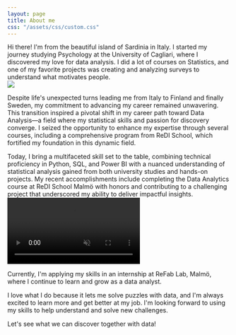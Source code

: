 ```yaml
---
layout: page
title: About me
css: "/assets/css/custom.css"
---
```


<div class="content-with-media">
    <div class="text-content">
        Hi there! I'm from the beautiful island of Sardinia in Italy. I started my journey studying Psychology at the University of Cagliari, where I discovered my love for data analysis. I did a lot of courses on Statistics, and one of my favorite projects was creating and analyzing surveys to understand what motivates people.
    </div>
    <div class="media-content">
        <img src="/assets/img/cagliari-sardinia-italy.jpg">
    </div>
</div>

Despite life's unexpected turns leading me from Italy to Finland and finally Sweden, my commitment to advancing my career remained unwavering. This transition inspired a pivotal shift in my career path toward Data Analysis—a field where my statistical skills and passion for discovery converge. I seized the opportunity to enhance my expertise through several courses, including a comprehensive program from ReDI School, which fortified my foundation in this dynamic field.


<div class="content-with-media">
    <div class="text-content">
        Today, I bring a multifaceted skill set to the table, combining technical proficiency in Python, SQL, and Power BI with a nuanced understanding of statistical analysis gained from both university studies and hands-on projects. My recent accomplishments include completing the Data Analytics course at ReDI School Malmö with honors and contributing to a challenging project that underscored my ability to deliver impactful insights.
    </div>
    <div class="media-content">
        <video muted autoplay loop style="background-color: black">
    <source src="/assets/video/aboutme-soccer-image-detection.mp4" type="video/mp4">
    Your browser does not support the video tag.
</video>
    </div>
</div>

Currently, I'm applying my skills in an internship at ReFab Lab, Malmö, where I continue to learn and grow as a data analyst.

I love what I do because it lets me solve puzzles with data, and I'm always excited to learn more and get better at my job. I'm looking forward to using my skills to help understand and solve new challenges.

Let's see what we can discover together with data!
